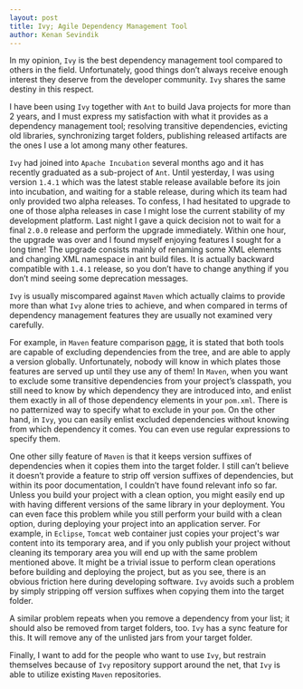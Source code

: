 ```yaml
---
layout: post
title: Ivy; Agile Dependency Management Tool
author: Kenan Sevindik
---
```


In my opinion, `Ivy` is the best dependency management tool compared to others in the field. Unfortunately, good things 
don’t always receive enough interest they deserve from the developer community. `Ivy` shares the same destiny in this 
respect.

I have been using `Ivy` together with `Ant` to build Java projects for more than 2 years, and I must express my 
satisfaction with what it provides as a dependency management tool; resolving transitive dependencies, evicting old 
libraries, synchronizing target folders, publishing released artifacts are the ones I use a lot among many other features.

`Ivy` had joined into `Apache Incubation` several months ago and it has recently graduated as a sub-project of `Ant`. 
Until yesterday, I was using version `1.4.1` which was the latest stable release available before its join into incubation, 
and waiting for a stable release, during which its team had only provided two alpha releases. To confess, I had hesitated 
to upgrade to one of those alpha releases in case I might lose the current stability of my development platform. Last 
night I gave a quick decision not to wait for a final `2.0.0` release and perform the upgrade immediately. Within one 
hour, the upgrade was over and I found myself enjoying features I sought for a long time! The upgrade consists mainly of 
renaming some XML elements and changing XML namespace in ant build files. It is actually backward compatible with `1.4.1` 
release, so you don’t have to change anything if you don’t mind seeing some deprecation messages.

`Ivy` is usually miscompared against `Maven` which actually claims to provide more than what `Ivy` alone tries to achieve, 
and when compared in terms of dependency management features they are usually not examined very carefully.

For example, in `Maven` feature comparison [page](http://docs.codehaus.org/display/MAVEN/Feature+Comparisons), 
it is stated that both tools are capable of excluding dependencies from 
the tree, and are able to apply a version globally. Unfortunately, nobody will know in which plates those features are 
served up until they use any of them! In `Maven`, when you want to exclude some transitive dependencies from your 
project’s classpath, you still need to know by which dependency they are introduced into, and enlist them exactly in all 
of those dependency elements in your `pom.xml`. There is no patternized way to specify what to exclude in your `pom`. On 
the other hand, in `Ivy`, you can easily enlist excluded dependencies without knowing from which dependency it comes. You 
can even use regular expressions to specify them.

One other silly feature of `Maven` is that it keeps version suffixes of dependencies when it copies them into the target 
folder. I still can’t believe it doesn’t provide a feature to strip off version suffixes of dependencies, but within its 
poor documentation, I couldn’t have found relevant info so far. Unless you build your project with a clean option, you 
might easily end up with having different versions of the same library in your deployment. You can even face this problem 
while you still perform your build with a clean option, during deploying your project into an application server. For 
example, in `Eclipse`, `Tomcat` web container just copies your project's war content into its temporary area, and if you 
only publish your project without cleaning its temporary area you will end up with the same problem mentioned above. It 
might be a trivial issue to perform clean operations before building and deploying the project, but as you see, there is 
an obvious friction here during developing software. `Ivy` avoids such a problem by simply stripping off version suffixes 
when copying them into the target folder.

A similar problem repeats when you remove a dependency from your list; it should also be removed from target folders, too. 
`Ivy` has a sync feature for this. It will remove any of the unlisted jars from your target folder.

Finally, I want to add for the people who want to use `Ivy`, but restrain themselves because of `Ivy` repository support 
around the net, that `Ivy` is able to utilize existing `Maven` repositories.
